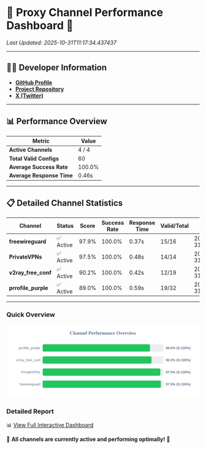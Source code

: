 # 🌟 Proxy Channel Performance Dashboard 🌟

_Last Updated: 2025-10-31T11:17:34.437437_

---

## 👩‍💻 Developer Information

- **[GitHub Profile](https://github.com/4n0nymou3)**  
- **[Project Repository](https://github.com/4n0nymou3/multi-proxy-config-fetcher)**  
- **[X (Twitter)](https://x.com/4n0nymou3)**  

---

## 📊 Performance Overview

| Metric                | Value       |
|-----------------------|-------------|
| **Active Channels**   | 4 / 4       |
| **Total Valid Configs** | 60          |
| **Average Success Rate** | 100.0%      |
| **Average Response Time** | 0.46s       |

---

## 📋 Detailed Channel Statistics

| Channel          | Status     | Score  | Success Rate | Response Time | Valid/Total | Last Success               |
|------------------|------------|--------|--------------|---------------|-------------|----------------------------|
| **freewireguard**  | ✅ Active  | 97.9%  | 100.0% | 0.37s         | 15/16       | 2025-10-31T11:17:34.435747 |
| **PrivateVPNs**  | ✅ Active  | 97.5%  | 100.0% | 0.48s         | 14/14       | 2025-10-31T11:17:34.042773 |
| **v2ray_free_conf**  | ✅ Active  | 90.2%  | 100.0% | 0.42s         | 12/19       | 2025-10-31T11:17:33.518248 |
| **prrofile_purple**  | ✅ Active  | 89.0%  | 100.0% | 0.59s         | 19/32       | 2025-10-31T11:17:33.011253 |

---

### Quick Overview
<div align="center">
  <a href="https://raw.githubusercontent.com/nullluser/NullRepo/refs/heads/main/assets/channel_stats_chart.svg">
    <img src="https://raw.githubusercontent.com/nullluser/NullRepo/refs/heads/main/assets/channel_stats_chart.svg" alt="Source Performance Statistics" width="800">
  </a>
</div>

### Detailed Report
📊 [View Full Interactive Dashboard](https://htmlpreview.github.io/?https://github.com/nullluser/NullRepo/blob/main/assets/performance_report.html)

🎉 **All channels are currently active and performing optimally!** 🎉
